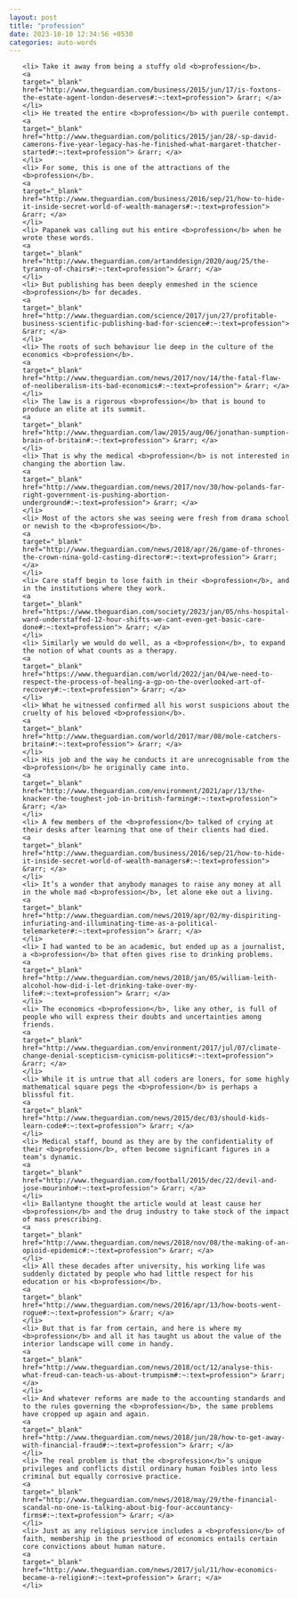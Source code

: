 ```yaml
---
layout: post
title: "profession"
date: 2023-10-10 12:34:56 +0530
categories: auto-words
---
```

<ol>

    <li> Take it away from being a stuffy old <b>profession</b>.
    <a 
    target="_blank" 
    href="http://www.theguardian.com/business/2015/jun/17/is-foxtons-the-estate-agent-london-deserves#:~:text=profession"> &rarr; </a>
    </li>
    <li> He treated the entire <b>profession</b> with puerile contempt.
    <a 
    target="_blank" 
    href="http://www.theguardian.com/politics/2015/jan/28/-sp-david-camerons-five-year-legacy-has-he-finished-what-margaret-thatcher-started#:~:text=profession"> &rarr; </a>
    </li>
    <li> For some, this is one of the attractions of the <b>profession</b>.
    <a 
    target="_blank" 
    href="http://www.theguardian.com/business/2016/sep/21/how-to-hide-it-inside-secret-world-of-wealth-managers#:~:text=profession"> &rarr; </a>
    </li>
    <li> Papanek was calling out his entire <b>profession</b> when he wrote these words.
    <a 
    target="_blank" 
    href="http://www.theguardian.com/artanddesign/2020/aug/25/the-tyranny-of-chairs#:~:text=profession"> &rarr; </a>
    </li>
    <li> But publishing has been deeply enmeshed in the science <b>profession</b> for decades.
    <a 
    target="_blank" 
    href="http://www.theguardian.com/science/2017/jun/27/profitable-business-scientific-publishing-bad-for-science#:~:text=profession"> &rarr; </a>
    </li>
    <li> The roots of such behaviour lie deep in the culture of the economics <b>profession</b>.
    <a 
    target="_blank" 
    href="http://www.theguardian.com/news/2017/nov/14/the-fatal-flaw-of-neoliberalism-its-bad-economics#:~:text=profession"> &rarr; </a>
    </li>
    <li> The law is a rigorous <b>profession</b> that is bound to produce an elite at its summit.
    <a 
    target="_blank" 
    href="http://www.theguardian.com/law/2015/aug/06/jonathan-sumption-brain-of-britain#:~:text=profession"> &rarr; </a>
    </li>
    <li> That is why the medical <b>profession</b> is not interested in changing the abortion law.
    <a 
    target="_blank" 
    href="http://www.theguardian.com/news/2017/nov/30/how-polands-far-right-government-is-pushing-abortion-underground#:~:text=profession"> &rarr; </a>
    </li>
    <li> Most of the actors she was seeing were fresh from drama school or newish to the <b>profession</b>.
    <a 
    target="_blank" 
    href="http://www.theguardian.com/news/2018/apr/26/game-of-thrones-the-crown-nina-gold-casting-director#:~:text=profession"> &rarr; </a>
    </li>
    <li> Care staff begin to lose faith in their <b>profession</b>, and in the institutions where they work.
    <a 
    target="_blank" 
    href="https://www.theguardian.com/society/2023/jan/05/nhs-hospital-ward-understaffed-12-hour-shifts-we-cant-even-get-basic-care-done#:~:text=profession"> &rarr; </a>
    </li>
    <li> Similarly we would do well, as a <b>profession</b>, to expand the notion of what counts as a therapy.
    <a 
    target="_blank" 
    href="https://www.theguardian.com/world/2022/jan/04/we-need-to-respect-the-process-of-healing-a-gp-on-the-overlooked-art-of-recovery#:~:text=profession"> &rarr; </a>
    </li>
    <li> What he witnessed confirmed all his worst suspicions about the cruelty of his beloved <b>profession</b>.
    <a 
    target="_blank" 
    href="http://www.theguardian.com/world/2017/mar/08/mole-catchers-britain#:~:text=profession"> &rarr; </a>
    </li>
    <li> His job and the way he conducts it are unrecognisable from the <b>profession</b> he originally came into.
    <a 
    target="_blank" 
    href="http://www.theguardian.com/environment/2021/apr/13/the-knacker-the-toughest-job-in-british-farming#:~:text=profession"> &rarr; </a>
    </li>
    <li> A few members of the <b>profession</b> talked of crying at their desks after learning that one of their clients had died.
    <a 
    target="_blank" 
    href="http://www.theguardian.com/business/2016/sep/21/how-to-hide-it-inside-secret-world-of-wealth-managers#:~:text=profession"> &rarr; </a>
    </li>
    <li> It’s a wonder that anybody manages to raise any money at all in the whole mad <b>profession</b>, let alone eke out a living.
    <a 
    target="_blank" 
    href="http://www.theguardian.com/news/2019/apr/02/my-dispiriting-infuriating-and-illuminating-time-as-a-political-telemarketer#:~:text=profession"> &rarr; </a>
    </li>
    <li> I had wanted to be an academic, but ended up as a journalist, a <b>profession</b> that often gives rise to drinking problems.
    <a 
    target="_blank" 
    href="http://www.theguardian.com/news/2018/jan/05/william-leith-alcohol-how-did-i-let-drinking-take-over-my-life#:~:text=profession"> &rarr; </a>
    </li>
    <li> The economics <b>profession</b>, like any other, is full of people who will express their doubts and uncertainties among friends.
    <a 
    target="_blank" 
    href="http://www.theguardian.com/environment/2017/jul/07/climate-change-denial-scepticism-cynicism-politics#:~:text=profession"> &rarr; </a>
    </li>
    <li> While it is untrue that all coders are loners, for some highly mathematical square pegs the <b>profession</b> is perhaps a blissful fit.
    <a 
    target="_blank" 
    href="http://www.theguardian.com/news/2015/dec/03/should-kids-learn-code#:~:text=profession"> &rarr; </a>
    </li>
    <li> Medical staff, bound as they are by the confidentiality of their <b>profession</b>, often become significant figures in a team’s dynamic.
    <a 
    target="_blank" 
    href="http://www.theguardian.com/football/2015/dec/22/devil-and-jose-mourinho#:~:text=profession"> &rarr; </a>
    </li>
    <li> Ballantyne thought the article would at least cause her <b>profession</b> and the drug industry to take stock of the impact of mass prescribing.
    <a 
    target="_blank" 
    href="http://www.theguardian.com/news/2018/nov/08/the-making-of-an-opioid-epidemic#:~:text=profession"> &rarr; </a>
    </li>
    <li> All these decades after university, his working life was suddenly dictated by people who had little respect for his education or his <b>profession</b>.
    <a 
    target="_blank" 
    href="http://www.theguardian.com/news/2016/apr/13/how-boots-went-rogue#:~:text=profession"> &rarr; </a>
    </li>
    <li> But that is far from certain, and here is where my <b>profession</b> and all it has taught us about the value of the interior landscape will come in handy.
    <a 
    target="_blank" 
    href="http://www.theguardian.com/news/2018/oct/12/analyse-this-what-freud-can-teach-us-about-trumpism#:~:text=profession"> &rarr; </a>
    </li>
    <li> And whatever reforms are made to the accounting standards and to the rules governing the <b>profession</b>, the same problems have cropped up again and again.
    <a 
    target="_blank" 
    href="http://www.theguardian.com/news/2018/jun/28/how-to-get-away-with-financial-fraud#:~:text=profession"> &rarr; </a>
    </li>
    <li> The real problem is that the <b>profession</b>’s unique privileges and conflicts distil ordinary human foibles into less criminal but equally corrosive practice.
    <a 
    target="_blank" 
    href="http://www.theguardian.com/news/2018/may/29/the-financial-scandal-no-one-is-talking-about-big-four-accountancy-firms#:~:text=profession"> &rarr; </a>
    </li>
    <li> Just as any religious service includes a <b>profession</b> of faith, membership in the priesthood of economics entails certain core convictions about human nature.
    <a 
    target="_blank" 
    href="http://www.theguardian.com/news/2017/jul/11/how-economics-became-a-religion#:~:text=profession"> &rarr; </a>
    </li>